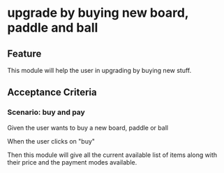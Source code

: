 # upgrade by buying new board, paddle and ball

## Feature

This module will help the user in upgrading
by buying new stuff.

## Acceptance Criteria

### Scenario: buy and pay

  Given the user wants to buy a new board,
  paddle or ball

  When the user clicks on "buy"

  Then this module will give all the current
  available list of items along with their price
  and the payment modes available.

